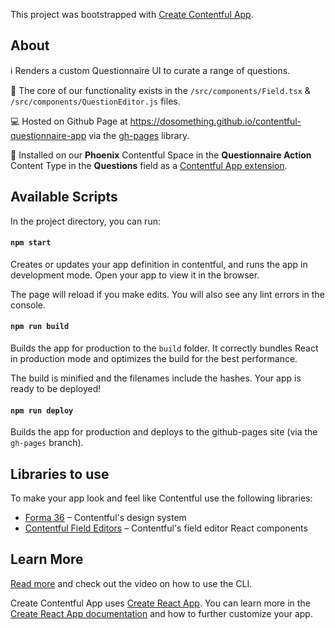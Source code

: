 This project was bootstrapped with [Create Contentful App](https://github.com/contentful/create-contentful-app).

## About

ℹ️ Renders a custom Questionnaire UI to curate a range of questions.

📁 The core of our functionality exists in the `/src/components/Field.tsx` & `/src/components/QuestionEditor.js` files.

💻 Hosted on Github Page at https://dosomething.github.io/contentful-questionnaire-app via the [gh-pages](https://www.npmjs.com/package/gh-pages) library.

📓 Installed on our **Phoenix** Contentful Space in the **Questionnaire Action** Content Type in the **Questions** field as a [Contentful App extension](https://www.contentful.com/developers/docs/extensibility/app-framework/).

## Available Scripts

In the project directory, you can run:

#### `npm start`

Creates or updates your app definition in contentful, and runs the app in development mode.
Open your app to view it in the browser.

The page will reload if you make edits.
You will also see any lint errors in the console.

#### `npm run build`

Builds the app for production to the `build` folder.
It correctly bundles React in production mode and optimizes the build for the best performance.

The build is minified and the filenames include the hashes.
Your app is ready to be deployed!

#### `npm run deploy`

Builds the app for production and deploys to the github-pages site (via the `gh-pages` branch).

## Libraries to use

To make your app look and feel like Contentful use the following libraries:

- [Forma 36](https://f36.contentful.com/) – Contentful's design system
- [Contentful Field Editors](https://www.contentful.com/developers/docs/extensibility/field-editors/) – Contentful's field editor React components

## Learn More

[Read more](https://www.contentful.com/developers/docs/extensibility/app-framework/create-contentful-app/) and check out the video on how to use the CLI.

Create Contentful App uses [Create React App](https://create-react-app.dev/). You can learn more in the [Create React App documentation](https://facebook.github.io/create-react-app/docs/getting-started) and how to further customize your app.
